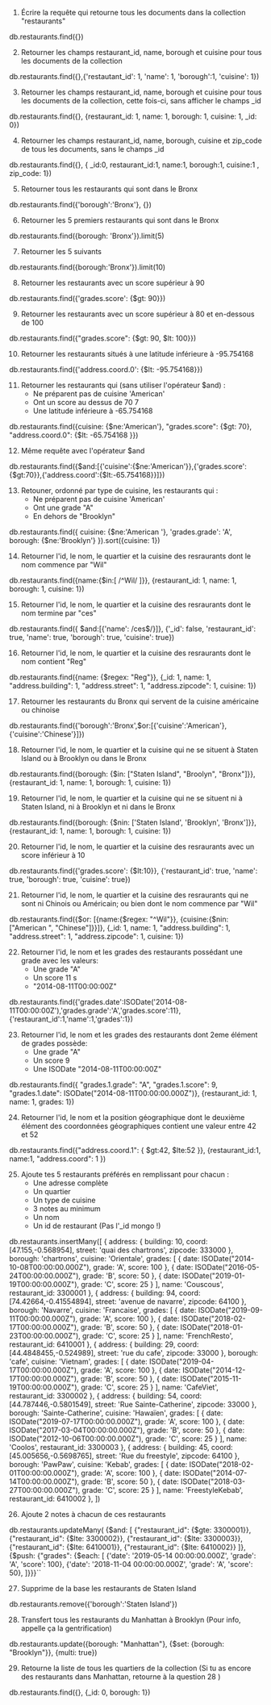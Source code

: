 1. Écrire la requête qui retourne tous les documents dans la collection "restaurants"

db.restaurants.find({})

2. Retourner les champs restaurant_id, name, borough et cuisine pour tous les documents de la collection

db.restaurants.find({},{'restautant_id': 1, 'name': 1, 'borough':1, 'cuisine': 1})

3. Retourner les champs restaurant_id, name, borough et cuisine pour tous les documents de la collection, cette fois-ci, sans afficher le champs _id

db.restaurants.find({}, {restaurant_id: 1, name: 1, borough: 1, cuisine: 1, _id: 0})

4. Retourner les champs restaurant_id, name, borough, cuisine et zip_code de tous les documents, sans le champs _id

db.restaurants.find({}, { _id:0, restaurant_id:1, name:1, borough:1, cuisine:1 , zip_code: 1})

5. Retourner tous les restaurants qui sont dans le Bronx

db.restaurants.find({'borough':'Bronx'}, {})

6. Retourner les 5 premiers restaurants qui sont dans le Bronx

db.restaurants.find({borough: 'Bronx'}).limit(5)

7. Retourner les 5 suivants

db.restaurants.find({borough:'Bronx'}).limit(10)

8. Retourner les restaurants avec un score supérieur à 90

db.restaurants.find({'grades.score': {$gt: 90}})

9. Retourner les restaurants avec un score supérieur à 80 et en-dessous de 100

db.restaurants.find({"grades.score": {$gt: 90, $lt: 100}})

10. Retourner les restaurants situés à une latitude inférieure à -95.754168

db.restaurants.find({'address.coord.0': {$lt: -95.754168}})

11. Retourner les restaurants qui (sans utiliser l'opérateur $and) : 
    - Ne préparent pas de cuisine 'American' 
    - Ont un score au dessus de 70 7
    - Une latitude inférieure à -65.754168

db.restaurants.find({cuisine: {$ne:'American'}, "grades.score": {$gt: 70}, "address.coord.0": {$lt: -65.754168 }})

12. Même requête avec l'opérateur $and

db.restaurants.find({$and:[{'cuisine':{$ne:'American'}},{'grades.score':{$gt:70}},{'address.coord':{$lt:-65.754168}}]})

13. Retouner, ordonné par type de cuisine, les restaurants qui : 
    - Ne préparent pas de cuisine 'American' 
    - Ont une grade "A" 
    - En dehors de "Brooklyn"

db.restaurants.find({ cuisine: {$ne:'American '}, 'grades.grade': 'A', borough: {$ne:'Brooklyn'} }).sort({cuisine: 1})

14. Retourner l'id, le nom, le quartier et la cuisine des resraurants dont le nom commence par "Wil"

db.restaurants.find({name:{$in:[ /^Wil/ ]}}, {restaurant_id: 1, name: 1, borough: 1, cuisine: 1})

15. Retourner l'id, le nom, le quartier et la cuisine des resraurants dont le nom termine par "ces"

db.restaurants.find({ $and:[{'name': /ces$/}]}, {'_id': false, 'restaurant_id': true, 'name': true,  'borough': true, 'cuisine': true})

16. Retourner l'id, le nom, le quartier et la cuisine des resraurants dont le nom contient "Reg"

db.restaurants.find({name: {$regex: "Reg"}}, {_id: 1, name: 1, "address.building": 1, "address.street": 1, "address.zipcode": 1, cuisine: 1})

17. Retourner les restaurants du Bronx qui servent de la cuisine américaine ou chinoise

db.restaurants.find({'borough':'Bronx',$or:[{'cuisine':'American'},{'cuisine':'Chinese'}]})

18. Retourner l'id, le nom, le quartier et la cuisine qui ne se situent à Staten Island ou à Brooklyn ou dans le Bronx

db.restaurants.find({borough: {$in: ["Staten Island", "Broolyn", "Bronx"]}}, {restaurant_id: 1, name: 1, borough: 1, cuisine: 1})

19. Retourner l'id, le nom, le quartier et la cuisine qui ne se situent ni à Staten Island, ni à Brooklyn et ni dans le Bronx

db.restaurants.find({borough: {$nin: ['Staten Island', 'Brooklyn', 'Bronx']}}, {restaurant_id: 1, name: 1, borough: 1, cuisine: 1})

20. Retourner l'id, le nom, le quartier et la cuisine des resraurants avec un score inférieur à 10

db.restaurants.find({'grades.score': {$lt:10}}, {'restaurant_id': true, 'name': true, 'borough': true, 'cuisine': true})

21. Retourner l'id, le nom, le quartier et la cuisine des resraurants qui ne sont ni Chinois ou Américain; ou bien dont le nom commence par "Wil"

db.restaurants.find({$or: [{name:{$regex: "^Wil"}}, {cuisine:{$nin: ["American ", "Chinese"]}}]}, {_id: 1, name: 1, "address.building": 1, "address.street": 1, "address.zipcode": 1, cuisine: 1})


22. Retourner l'id, le nom et les grades des restaurants possédant une grade avec les valeurs: 
    - Une grade "A" 
    - Un score 11 s 
    - "2014-08-11T00:00:00Z"

db.restaurants.find({'grades.date':ISODate('2014-08-11T00:00:00Z'),'grades.grade':'A','grades.score':11},{'restaurant_id':1,'name':1,'grades':1})

23. Retourner l'id, le nom et les grades des restaurants dont 2eme élément de grades possède: 
    - Une grade "A" 
    - Un score 9 
    - Une ISODate "2014-08-11T00:00:00Z"

db.restaurants.find({ "grades.1.grade": "A", "grades.1.score": 9, "grades.1.date": ISODate("2014-08-11T00:00:00.000Z")}, {restaurant_id: 1, name: 1, grades: 1})

24. Retourner l'id, le nom et la position géographique dont le deuxième élément des coordonnées géographiques contient une valeur entre 42 et 52

db.restaurants.find({"address.coord.1": { $gt:42, $lte:52 }}, {restaurant_id:1, name:1, "address.coord": 1 })

25. Ajoute tes 5 restaurants préférés en remplissant pour chacun : 
    - Une adresse complète 
    - Un quartier 
    - Un type de cuisine 
    - 3 notes au minimum 
    - Un nom 
    - Un id de restaurant (Pas l'_id mongo !)

db.restaurants.insertMany([
    { 
        address: { 
            building: 10, 
            coord: [47.155,-0.568954], 
            street: 'quai des chartrons', 
            zipcode: 333000
        },
        borough: 'chartrons',
        cuisine: 'Orientale',
        grades: [
            {
                date: ISODate("2014-10-08T00:00:00.000Z"),
                grade: 'A',
                score: 100
            },
            {
                date: ISODate("2016-05-24T00:00:00.000Z"),
                grade: 'B',
                score: 50
            },
            {
                date: ISODate("2019-01-19T00:00:00.000Z"),
                grade: 'C',
                score: 25
            }
        ],
        name: 'Couscous',
        restaurant_id: 3300001
    },
    { 
        address: { 
            building: 94, 
            coord: [74.42664,-0.41554894], 
            street: 'avenue de navarre', 
            zipcode: 64100
        },
        borough: 'Navarre',
        cuisine: 'Francaise',
        grades: [
            {
                date: ISODate("2019-09-11T00:00:00.000Z"),
                grade: 'A',
                score: 100
            },
            {
                date: ISODate("2018-02-17T00:00:00.000Z"),
                grade: 'B',
                score: 50
            },
            {
                date: ISODate("2018-01-23T00:00:00.000Z"),
                grade: 'C',
                score: 25
            }
        ],
        name: 'FrenchResto',
        restaurant_id: 6410001
    },
    { 
        address: { 
            building: 29, 
            coord: [44.4848455,-0.524989], 
            street: 'rue du cafe', 
            zipcode: 33000
        },
        borough: 'cafe',
        cuisine: 'Vietnam',
        grades: [
            {
                date: ISODate("2019-04-17T00:00:00.000Z"),
                grade: 'A',
                score: 100
            },
            {
                date: ISODate("2014-12-17T00:00:00.000Z"),
                grade: 'B',
                score: 50
            },
            {
                date: ISODate("2015-11-19T00:00:00.000Z"),
                grade: 'C',
                score: 25
            }
        ],
        name: 'CafeViet',
        restaurant_id: 3300002
    },
    { 
        address: { 
            building: 54, 
            coord: [44.787446,-0.5801549], 
            street: 'Rue Sainte-Catherine', 
            zipcode: 33000
        },
        borough: 'Sainte-Catherine',
        cuisine: 'Hawaïen',
        grades: [
            {
                date: ISODate("2019-07-17T00:00:00.000Z"),
                grade: 'A',
                score: 100
            },
            {
                date: ISODate("2017-03-04T00:00:00.000Z"),
                grade: 'B',
                score: 50
            },
            {
                date: ISODate("2012-10-06T00:00:00.000Z"),
                grade: 'C',
                score: 25
            }
        ],
        name: 'Coolos',
        restaurant_id: 3300003
    },
    { 
        address: { 
            building: 45, 
            coord: [45.005656,-0.5698765], 
            street: 'Rue du freestyle', 
            zipcode: 64100
        },
        borough: 'PawPaw',
        cuisine: 'Kebab',
        grades: [
            {
                date: ISODate("2018-02-01T00:00:00.000Z"),
                grade: 'A',
                score: 100
            },
            {
                date: ISODate("2014-07-14T00:00:00.000Z"),
                grade: 'B',
                score: 50
            },
            {
                date: ISODate("2018-03-27T00:00:00.000Z"),
                grade: 'C',
                score: 25
            }
        ],
        name: 'FreestyleKebab',
        restaurant_id: 6410002
    },
])

26. Ajoute 2 notes à chacun de ces restaurants

db.restaurants.updateMany(
    {$and: [
        {"restaurant_id": {$gte: 3300001}},
        {"restaurant_id": {$lte: 3300002}},
        {"restaurant_id": {$lte: 3300003}},
        {"restaurant_id": {$lte: 6410001}},
        {"restaurant_id": {$lte: 6410002}}
    ]},
    {$push: {"grades": {$each: [
        {'date': '2019-05-14 00:00:00.000Z', 'grade': 'A', 'score': 100},
        {'date': '2018-11-04 00:00:00.000Z', 'grade': 'A', 'score': 50},
    ]}}}``

27. Supprime de la base les restaurants de Staten Island

db.restaurants.remove({'borough':'Staten Island'})

28. Transfert tous les restaurants du Manhattan à Brooklyn (Pour info, appelle ça la gentrification)

db.restaurants.update({borough: "Manhattan"}, {$set: {borough: "Brooklyn"}}, {multi: true})

29. Retourne la liste de tous les quartiers de la collection (Si tu as encore des restaurants dans Manhattan, retourne à la question 28 )

db.restaurants.find({}, {_id: 0, borough: 1})

